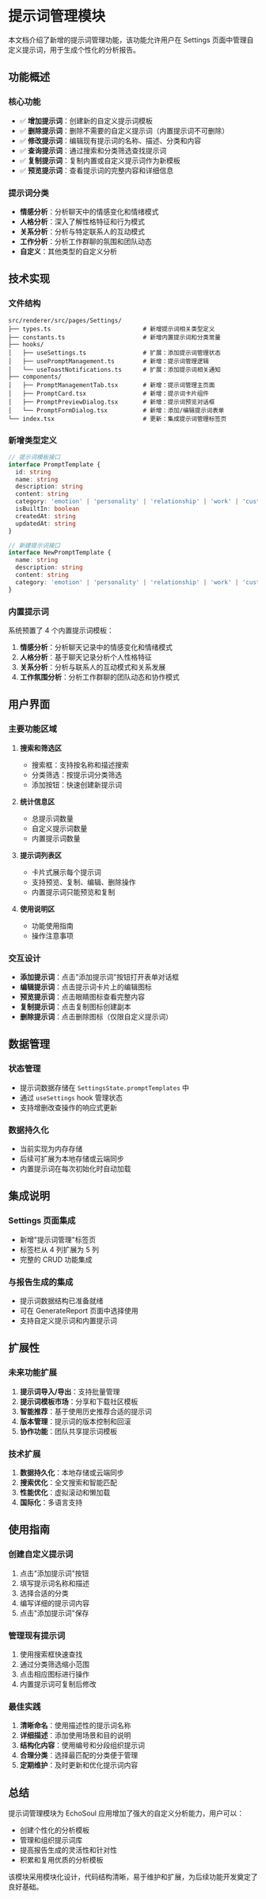 # 提示词管理模块

本文档介绍了新增的提示词管理功能，该功能允许用户在 Settings 页面中管理自定义提示词，用于生成个性化的分析报告。

## 功能概述

### 核心功能
- ✅ **增加提示词**：创建新的自定义提示词模板
- ✅ **删除提示词**：删除不需要的自定义提示词（内置提示词不可删除）
- ✅ **修改提示词**：编辑现有提示词的名称、描述、分类和内容
- ✅ **查询提示词**：通过搜索和分类筛选查找提示词
- ✅ **复制提示词**：复制内置或自定义提示词作为新模板
- ✅ **预览提示词**：查看提示词的完整内容和详细信息

### 提示词分类
- **情感分析**：分析聊天中的情感变化和情绪模式
- **人格分析**：深入了解性格特征和行为模式  
- **关系分析**：分析与特定联系人的互动模式
- **工作分析**：分析工作群聊的氛围和团队动态
- **自定义**：其他类型的自定义分析

## 技术实现

### 文件结构
```
src/renderer/src/pages/Settings/
├── types.ts                          # 新增提示词相关类型定义
├── constants.ts                      # 新增内置提示词和分类常量
├── hooks/
│   ├── useSettings.ts                # 扩展：添加提示词管理状态
│   ├── usePromptManagement.ts        # 新增：提示词管理逻辑
│   └── useToastNotifications.ts      # 扩展：添加提示词相关通知
├── components/
│   ├── PromptManagementTab.tsx       # 新增：提示词管理主页面
│   ├── PromptCard.tsx                # 新增：提示词卡片组件
│   ├── PromptPreviewDialog.tsx       # 新增：提示词预览对话框
│   └── PromptFormDialog.tsx          # 新增：添加/编辑提示词表单
└── index.tsx                         # 更新：集成提示词管理标签页
```

### 新增类型定义

```typescript
// 提示词模板接口
interface PromptTemplate {
  id: string
  name: string
  description: string
  content: string
  category: 'emotion' | 'personality' | 'relationship' | 'work' | 'custom'
  isBuiltIn: boolean
  createdAt: string
  updatedAt: string
}

// 新建提示词接口
interface NewPromptTemplate {
  name: string
  description: string
  content: string
  category: 'emotion' | 'personality' | 'relationship' | 'work' | 'custom'
}
```

### 内置提示词

系统预置了 4 个内置提示词模板：
1. **情感分析**：分析聊天记录中的情感变化和情绪模式
2. **人格分析**：基于聊天记录分析个人性格特征
3. **关系分析**：分析与联系人的互动模式和关系发展
4. **工作氛围分析**：分析工作群聊的团队动态和协作模式

## 用户界面

### 主要功能区域

1. **搜索和筛选区**
   - 搜索框：支持按名称和描述搜索
   - 分类筛选：按提示词分类筛选
   - 添加按钮：快速创建新提示词

2. **统计信息区**
   - 总提示词数量
   - 自定义提示词数量  
   - 内置提示词数量

3. **提示词列表区**
   - 卡片式展示每个提示词
   - 支持预览、复制、编辑、删除操作
   - 内置提示词只能预览和复制

4. **使用说明区**
   - 功能使用指南
   - 操作注意事项

### 交互设计

- **添加提示词**：点击"添加提示词"按钮打开表单对话框
- **编辑提示词**：点击提示词卡片上的编辑图标
- **预览提示词**：点击眼睛图标查看完整内容
- **复制提示词**：点击复制图标创建副本
- **删除提示词**：点击删除图标（仅限自定义提示词）

## 数据管理

### 状态管理
- 提示词数据存储在 `SettingsState.promptTemplates` 中
- 通过 `useSettings` hook 管理状态
- 支持增删改查操作的响应式更新

### 数据持久化
- 当前实现为内存存储
- 后续可扩展为本地存储或云端同步
- 内置提示词在每次初始化时自动加载

## 集成说明

### Settings 页面集成
- 新增"提示词管理"标签页
- 标签栏从 4 列扩展为 5 列
- 完整的 CRUD 功能集成

### 与报告生成的集成
- 提示词数据结构已准备就绪
- 可在 GenerateReport 页面中选择使用
- 支持自定义提示词和内置提示词

## 扩展性

### 未来功能扩展
1. **提示词导入/导出**：支持批量管理
2. **提示词模板市场**：分享和下载社区模板
3. **智能推荐**：基于使用历史推荐合适的提示词
4. **版本管理**：提示词的版本控制和回滚
5. **协作功能**：团队共享提示词模板

### 技术扩展
1. **数据持久化**：本地存储或云端同步
2. **搜索优化**：全文搜索和智能匹配
3. **性能优化**：虚拟滚动和懒加载
4. **国际化**：多语言支持

## 使用指南

### 创建自定义提示词
1. 点击"添加提示词"按钮
2. 填写提示词名称和描述
3. 选择合适的分类
4. 编写详细的提示词内容
5. 点击"添加提示词"保存

### 管理现有提示词
1. 使用搜索框快速查找
2. 通过分类筛选缩小范围
3. 点击相应图标进行操作
4. 内置提示词可复制后修改

### 最佳实践
1. **清晰命名**：使用描述性的提示词名称
2. **详细描述**：添加使用场景和目的说明
3. **结构化内容**：使用编号和分段组织提示词
4. **合理分类**：选择最匹配的分类便于管理
5. **定期维护**：及时更新和优化提示词内容

## 总结

提示词管理模块为 EchoSoul 应用增加了强大的自定义分析能力，用户可以：
- 创建个性化的分析模板
- 管理和组织提示词库
- 提高报告生成的灵活性和针对性
- 积累和复用优质的分析模板

该模块采用模块化设计，代码结构清晰，易于维护和扩展，为后续功能开发奠定了良好基础。
